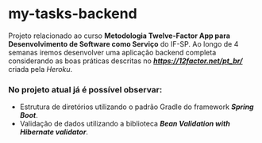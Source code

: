 # my-tasks-backend

Projeto relacionado ao curso **Metodologia Twelve-Factor App para Desenvolvimento de Software como Serviço** do IF-SP.
Ao longo de 4 semanas iremos desenvolver uma aplicação backend completa considerando as boas práticas descritas no ***https://12factor.net/pt_br/*** 
criada pela *Heroku*.

### No projeto atual já é possível observar:
* Estrutura de diretórios utilizando o padrão Gradle do framework ***Spring Boot***.
* Validação de dados utilizando a biblioteca ***Bean Validation with Hibernate validator***.
